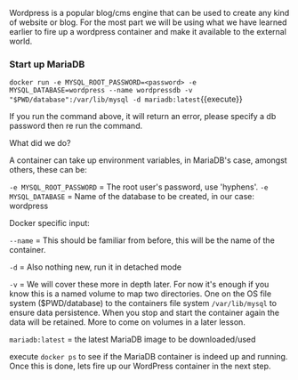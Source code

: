 Wordpress is a popular blog/cms engine that can be used to create any kind of website or blog.
For the most part we will be using what we have learned earlier to fire up a wordpress container and make it available to the external world.  


<h3>Start up MariaDB</h3>


`docker run -e MYSQL_ROOT_PASSWORD=<password> -e MYSQL_DATABASE=wordpress --name wordpressdb -v "$PWD/database":/var/lib/mysql -d mariadb:latest`{{execute}}

If you run the command above, it will return an error, please specify a db password then re run the command.

What did we do?

A container can take up environment variables, in MariaDB's case, amongst others, these can be:

`-e MYSQL_ROOT_PASSWORD` = The root user's password, use 'hyphens'.
`-e MYSQL_DATABASE` = Name of the database to be created, in our case: wordpress

Docker specific input:

`--name` = This should be familiar from before, this will be the name of the container.

`-d` = Also nothing new, run it in detached mode

`-v` = We will cover these more in depth later. For now it's enough if you know this is a named volume to map two directories. One on the OS file system ($PWD/database) to the containers file system `/var/lib/mysql` to ensure data persistence. When you stop and start the container again the data will be retained. More to come on volumes in a later lesson.

`mariadb:latest` = the latest MariaDB image to be downloaded/used


execute `docker ps` to see if the MariaDB container is indeed up and running.
Once this is done, lets fire up our WordPress container in the next step.
